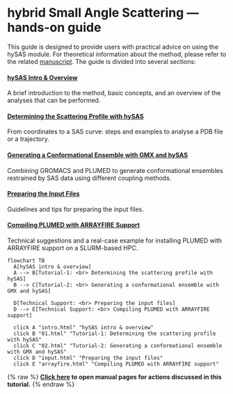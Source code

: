 # hybrid Small Angle Scattering — hands-on guide

This guide is designed to provide users with practical advice on using the hySAS module. For theoretical information about the method, please refer to the related [manuscript](https://pubs.acs.org/doi/full/10.1021/acs.jctc.3c00864). The guide is divided into several sections:

#### [hySAS Intro & Overview](intro.md)
A brief introduction to the method, basic concepts, and an overview of the analyses that can be performed.

#### [Determining the Scattering Profile with hySAS](01.md)
From coordinates to a SAS curve: steps and examples to analyse a PDB file or a trajectory.

#### [Generating a Conformational Ensemble with GMX and hySAS](02.md)
Combining GROMACS and PLUMED to generate conformational ensembles restrained by SAS data using different coupling methods.

#### [Preparing the Input Files](input.md)
Guidelines and tips for preparing the input files.

#### [Compiling PLUMED with ARRAYFIRE Support](arrayfire.md)
Technical suggestions and a real-case example for installing PLUMED with ARRAYFIRE support on a SLURM-based HPC.

```mermaid
flowchart TB
  A[hySAS intro & overview]
  A --> B[Tutorial-1: <br> Determining the scattering profile with hySAS]
  B --> C[Tutorial-2: <br> Generating a conformational ensemble with GMX and hySAS]

  D[Technical Support: <br> Preparing the input files]
  D --> E[Technical Support: <br> Compiling PLUMED with ARRAYFIRE support]
  
  click A "intro.html" "hySAS intro & overview"
  click B "01.html" "Tutorial-1: Determining the scattering profile with hySAS"
  click C "02.html" "Tutorial-2: Generating a conformational ensemble with GMX and hySAS"
  click D "input.html" "Preparing the input files"
  click E "arrayfire.html" "Compiling PLUMED with ARRAYFIRE support"
```
{% raw %}
<b><a href="https://www.plumed.org/doc-master/user-doc/html/actionlist/?actions=PRINT,ENSEMBLE,STATS,GYRATION,BIASVALUE,SAXS,RESTRAINT,MOLINFO" target="_blank">Click here</a> to open manual pages for actions discussed in this tutorial.</b>
{% endraw %}
